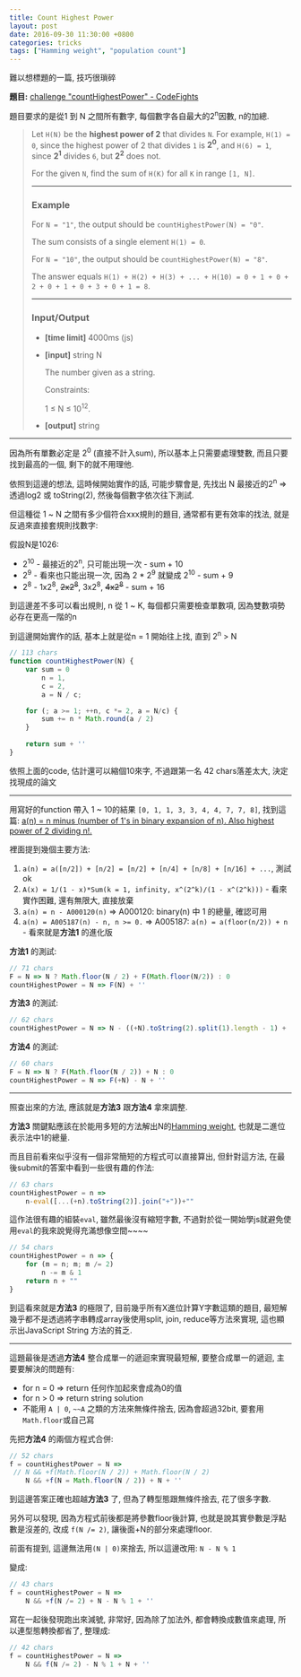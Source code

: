```yaml
---
title: Count Highest Power
layout: post
date: 2016-09-30 11:30:00 +0800
categories: tricks
tags: ["Hamming weight", "population count"]
---
```



難以想標題的一篇, 技巧很瑣碎


**題目:** [challenge "countHighestPower" - CodeFights](https://codefights.com/challenge/HzPehmvMe6ySL5Zy9)

題目要求的是從1 到 N 之間所有數字, 每個數字各自最大的2<sup>n</sup>因數, n的加總.

>
> Let `H(N)` be the **highest power of 2** that divides `N`.
> For example, `H(1) = 0`, since the highest power of 2 that divides `1` is **2<sup>0</sup>**,
> and `H(6) = 1`, since **2<sup>1</sup>** divides `6`, but **2<sup>2</sup>** does not.
> 
> For the given `N`, find the sum of `H(K)` for all `K` in range `[1, N]`.
>
> ---
>
> ### Example
>
> For `N = "1"`, the output should be
> `countHighestPower(N) = "0"`.
> 
> The sum consists of a single element `H(1) = 0`.
> 
> For `N = "10"`, the output should be
> `countHighestPower(N) = "8"`.
> 
> The answer equals `H(1) + H(2) + H(3) + ... + H(10) = 0 + 1 + 0 + 2 + 0 + 1 + 0 + 3 + 0 + 1 = 8`.
>
> ---
>
> ### Input/Output
>
> - **[time limit]** 4000ms (js)
>
> - **[input]** string N
> 
>     The number given as a string.
> 
>     Constraints:
>
>     1 ≤ N ≤ 10<sup>12</sup>.
> 
> - **[output]** string
>

---

因為所有單數必定是 2<sup>0</sup> (直接不計入sum), 所以基本上只需要處理雙數, 而且只要找到最高的一個, 剩下的就不用理他.

依照到這邊的想法, 這時候開始實作的話, 可能步驟會是, 先找出 N 最接近的2<sup>n</sup> => 透過log2 或 toString(2), 然後每個數字依次往下測試.

但這種從 1 ~ N 之間有多少個符合xxx規則的題目, 通常都有更有效率的找法, 就是反過來直接套規則找數字:

假設N是1026:

  - 2<sup>10</sup> - 最接近的2<sup>n</sup>, 只可能出現一次 - sum + 10
  - 2<sup>9</sup> - 看來也只能出現一次, 因為 2 * 2<sup>9</sup> 就變成 2<sup>10</sup> - sum + 9
  - 2<sup>8</sup> - 1x2<sup>8</sup>, <strike>2x2<sup>8</sup></strike>, 3x2<sup>8</sup>, <strike>4x2<sup>8</sup></strike> - sum + 16
  
到這邊差不多可以看出規則, n 從 1 ~ K, 每個都只需要檢查單數項, 因為雙數項勢必存在更高一階的n
  
到這邊開始實作的話, 基本上就是從n = 1 開始往上找, 直到 2<sup>n</sup> > N

```js
// 113 chars
function countHighestPower(N) {
    var sum = 0
        n = 1,
        c = 2,
        a = N / c;

    for (; a >= 1; ++n, c *= 2, a = N/c) {
        sum += n * Math.round(a / 2)
    }
    
    return sum + ''
}
```
依照上面的code, 估計還可以縮個10來字, 不過跟第一名 42 chars落差太大, 決定找現成的論文

---

用寫好的function 帶入 1 ~ 10的結果 `[0, 1, 1, 3, 3, 4, 4, 7, 7, 8]`, 找到這篇: [a(n) = n minus (number of 1's in binary expansion of n). Also highest power of 2 dividing n!.](https://oeis.org/A011371)

裡面提到幾個主要方法:

1. ```a(n) = a([n/2]) + [n/2] = [n/2] + [n/4] + [n/8] + [n/16] + ...```, 測試ok
2. ```A(x) = 1/(1 - x)*Sum(k = 1, infinity, x^(2^k)/(1 - x^(2^k)))``` - 看來實作困難, 還有無限大, 直接放棄
3. ```a(n) = n - A000120(n)``` => A000120: binary(n) 中 1 的總量, 確認可用
4. ```a(n) = A005187(n) - n, n >= 0.``` => A005187: ```a(n) = a(floor(n/2)) + n``` - 看來就是**方法1** 的進化版

**方法1** 的測試:

```js
// 71 chars
F = N => N ? Math.floor(N / 2) + F(Math.floor(N/2)) : 0
countHighestPower = N => F(N) + ''
```

**方法3** 的測試:

```js
// 62 chars
countHighestPower = N => N - ((+N).toString(2).split(1).length - 1) + ''
```

**方法4** 的測試:

```js
// 60 chars
F = N => N ? F(Math.floor(N / 2)) + N : 0
countHighestPower = N => F(+N) - N + ''
```

---

照查出來的方法, 應該就是**方法3** 跟**方法4** 拿來調整.

**方法3** 關鍵點應該在於能用多短的方法解出N的[Hamming weight](https://oeis.org/A000120), 也就是二進位表示法中1的總量.

而且目前看來似乎沒有一個非常簡短的方程式可以直接算出, 但針對這方法, 在最後submit的答案中看到一些很有趣的作法:

```js
// 63 chars
countHighestPower = n => 
    n-eval([...(+n).toString(2)].join("+"))+""
```
這作法很有趣的組裝`eval`, 雖然最後沒有縮短字數, 不過對於從一開始學js就避免使用`eval`的我來說覺得充滿想像空間~~~~

```js
// 54 chars
countHighestPower = n => {
    for (m = n; m; m /= 2)
        n -= m & 1
    return n + ""   
}
```

到這看來就是**方法3** 的極限了, 目前幾乎所有X進位計算Y字數這類的題目,
最短解幾乎都不是透過將字串轉成array後使用split, join, reduce等方法來實現,
這也顯示出JavaScript String 方法的貧乏.

---

這題最後是透過**方法4** 整合成單一的遞迴來實現最短解, 要整合成單一的遞迴, 主要要解決的問題有:

- for n = 0 => return 任何作加起來會成為0的值
- for n > 0 => return string solution
- 不能用 `A | 0`, `~~A` 之類的方法來無條件捨去, 因為會超過32bit, 要套用`Math.floor`或自己寫

先把**方法4** 的兩個方程式合併:

```js
// 52 chars
f = countHighestPower = N => 
 // N && +f(Math.floor(N / 2)) + Math.floor(N / 2)
    N && +f(N = Math.floor(N / 2)) + N + ''
```

到這邊答案正確也超越**方法3** 了, 但為了轉型態跟無條件捨去, 花了很多字數.

另外可以發現, 因為方程式前後都是將參數floor後計算, 也就是說其實參數是浮點數是沒差的, 改成 `f(N /= 2)`, 讓後面+N的部分來處理floor.

前面有提到, 這邊無法用`(N | 0)`來捨去, 所以這邊改用: `N - N % 1`

變成:

```js
// 43 chars
f = countHighestPower = N => 
    N && +f(N /= 2) + N - N % 1 + ''
```

寫在一起後發現跑出來減號, 非常好, 因為除了加法外, 都會轉換成數值來處理, 所以連型態轉換都省了, 整理成:

```js
// 42 chars
f = countHighestPower = N => 
    N && f(N /= 2) - N % 1 + N + ''
```

